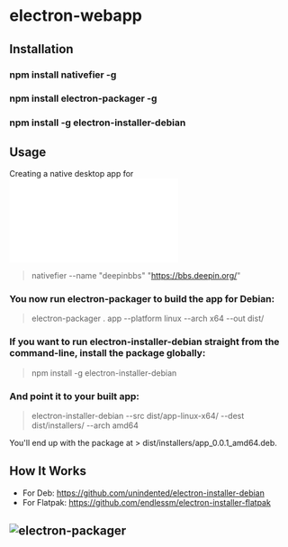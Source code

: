# electron-webapp

## Installation


### npm install nativefier -g
### npm install electron-packager -g
### npm install -g electron-installer-debian



## Usage


Creating a native desktop app for ![deepin bbs](bbs.deepin.org)

> nativefier --name "deepinbbs" "https://bbs.deepin.org/"

### You now run electron-packager to build the app for Debian:

> electron-packager . app --platform linux --arch x64 --out dist/

### If you want to run electron-installer-debian straight from the command-line, install the package globally:

> npm install -g electron-installer-debian

### And point it to your built app:

> electron-installer-debian --src dist/app-linux-x64/ --dest dist/installers/ --arch amd64

You'll end up with the package at > dist/installers/app_0.0.1_amd64.deb.



## How It Works

* For Deb: https://github.com/unindented/electron-installer-debian
* For Flatpak: https://github.com/endlessm/electron-installer-flatpak


## ![electron-packager ](https://www.npmjs.com/package/electron-packager)
